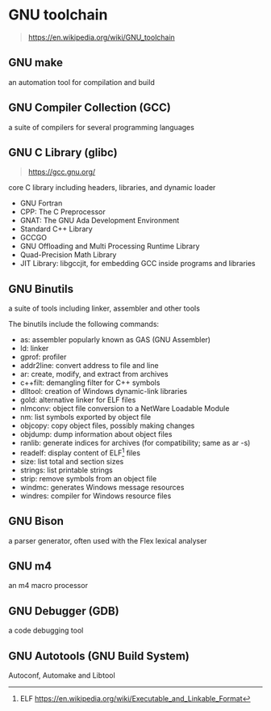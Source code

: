 # GNU toolchain

> https://en.wikipedia.org/wiki/GNU_toolchain

## GNU make

an automation tool for compilation and build

## GNU Compiler Collection (GCC)

a suite of compilers for several programming languages

## GNU C Library (glibc)

> https://gcc.gnu.org/

core C library including headers, libraries, and dynamic loader

- GNU Fortran
- CPP: The C Preprocessor
- GNAT: The GNU Ada Development Environment
- Standard C++ Library
- GCCGO
- GNU Offloading and Multi Processing Runtime Library
- Quad-Precision Math Library
- JIT Library: libgccjit, for embedding GCC inside programs and libraries

## GNU Binutils

a suite of tools including linker, assembler and other tools

The binutils include the following commands:

- as:	assembler popularly known as GAS (GNU Assembler)
- ld:	linker
- gprof:	profiler
- addr2line:	convert address to file and line
- ar:	create, modify, and extract from archives
- c++filt:	demangling filter for C++ symbols
- dlltool:	creation of Windows dynamic-link libraries
- gold:	alternative linker for ELF files
- nlmconv:	object file conversion to a NetWare Loadable Module
- nm:	list symbols exported by object file
- objcopy:	copy object files, possibly making changes
- objdump:	dump information about object files
- ranlib:	generate indices for archives (for compatibility; same as ar -s)
- readelf:	display content of ELF[^1] files
- size:	list total and section sizes
- strings:	list printable strings
- strip:	remove symbols from an object file
- windmc:	generates Windows message resources
- windres:	compiler for Windows resource files

[^1]: ELF https://en.wikipedia.org/wiki/Executable_and_Linkable_Format

## GNU Bison

a parser generator, often used with the Flex lexical analyser

## GNU m4

an m4 macro processor

## GNU Debugger (GDB)

a code debugging tool

## GNU Autotools (GNU Build System)

Autoconf, Automake and Libtool

